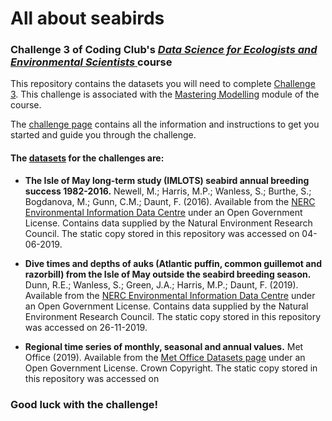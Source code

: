 # All about seabirds
### Challenge 3 of Coding Club's <a href="https://ourcodingclub.github.io/course_home/" target="_blank"> *Data Science for Ecologists and Environmental Scientists* </a> course

This repository contains the datasets you will need to complete <a href="https://ourcodingclub.github.io/DL/challenge3.html" target="_blank">Challenge 3</a>. This challenge is associated with the <a href="https://ourcodingclub.github.io/course/mastering-modelling.html" target="_blank">Mastering Modelling</a> module of the course.

The <a href="https://ourcodingclub.github.io/DL/challenge3.html" target="_blank">challenge page</a> contains all the information and instructions to get you started and guide you through the challenge.

#### The [datasets](https://github.com/ourcodingclub/CC_course_challenge3/tree/master/data) for the challenges are:

+ **The Isle of May long-term study (IMLOTS) seabird annual breeding success 1982-2016.** Newell, M.; Harris, M.P.; Wanless, S.; Burthe, S.; Bogdanova, M.; Gunn, C.M.; Daunt, F. (2016). Available from the <a href="https://doi.org/10.5285/02c98a4f-8e20-4c48-8167-1cd5044c4afe" target="_blank">NERC Environmental Information Data Centre</a> under an Open Government License. Contains data supplied by the Natural Environment Research Council. The static copy stored in this repository was accessed on 04-06-2019.

+ **Dive times and depths of auks (Atlantic puffin, common guillemot and razorbill) from the Isle of May outside the seabird breeding season.** Dunn, R.E.; Wanless, S.; Green, J.A.; Harris, M.P.; Daunt, F. (2019). Available from the <a href="https://doi.org/10.5285/6ab0ee70-96f8-41e6-a3e3-6f4c31fa5372" target="_blank">NERC Environmental Information Data Centre</a> under an Open Government License. Contains data supplied by the Natural Environment Research Council. The static copy stored in this repository was accessed on 26-11-2019.

+ **Regional time series of monthly, seasonal and annual values.** Met Office (2019). Available from the <a href="https://www.metoffice.gov.uk/climate/uk/summaries/datasets" target="_blank">Met Office Datasets page</a> under an Open Government License. Crown Copyright. The static copy stored in this repository was accessed on 

### Good luck with the challenge!
